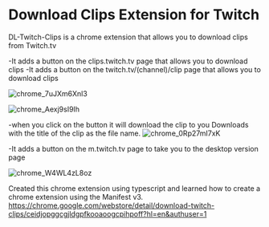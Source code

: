 # Download Clips Extension for Twitch

DL-Twitch-Clips is a chrome extension that allows you to download clips from Twitch.tv

-It adds a button on the clips.twitch.tv page that allows you to download clips
-It adds a button on the twitch.tv/(channel)/clip page that allows you to download clips

![chrome_7uJXm6Xnl3](https://user-images.githubusercontent.com/72172038/198835222-2da906e3-7734-41dc-81e3-1d05753d441c.png)

![chrome_Aexj9sI9Ih](https://user-images.githubusercontent.com/72172038/198835223-a06e2717-4f1d-4b31-8bd8-b69e9fc1e2a4.png)

-when you click on the button it will download the clip to you Downloads with the title of the clip as the file name.
![chrome_0Rp27mI7xK](https://user-images.githubusercontent.com/72172038/198835331-8931ad3b-55c4-40ee-a2dc-76e3607d1ec4.png)


-It adds a button on the m.twitch.tv page to take you to the desktop version page

![chrome_W4WL4zL8oz](https://user-images.githubusercontent.com/72172038/198835362-5daa78db-83a3-4206-b036-00ab015ff0e1.png)

Created this chrome extension using typescript and learned how to create a chrome extension using the Manifest v3.
https://chrome.google.com/webstore/detail/download-twitch-clips/ceidjopggcgjldgpfkooaoogcpihpoff?hl=en&authuser=1
